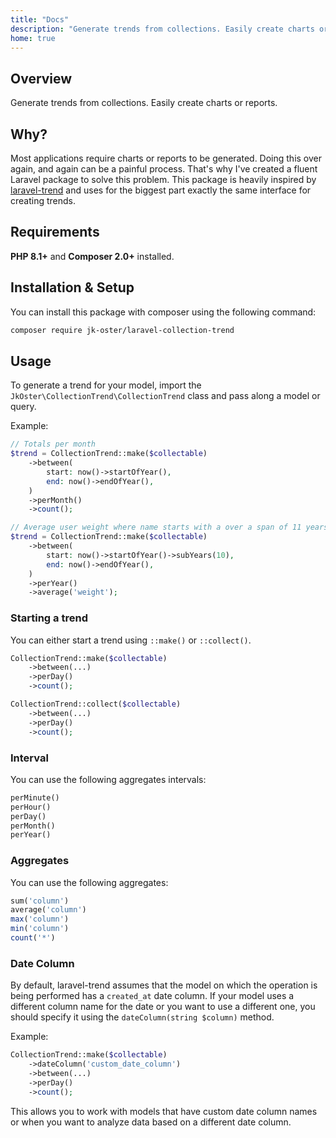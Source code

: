 ```yaml
---
title: "Docs"
description: "Generate trends from collections. Easily create charts or reports."
home: true
---
```


## Overview

Generate trends from collections. Easily create charts or reports.

## Why?

Most applications require charts or reports to be generated. Doing this over again, and again can be a painful process. That's why I've created a fluent Laravel package to solve this problem. This package is heavily inspired by [laravel-trend](https://github.com/Flowframe/laravel-trend) and uses for the biggest part exactly the same interface for creating trends.

## Requirements

**PHP 8.1+** and **Composer 2.0+** installed.

## Installation & Setup

You can install this package with composer using the following command:

```bash
composer require jk-oster/laravel-collection-trend
```

## Usage

To generate a trend for your model, import the ``JkOster\CollectionTrend\CollectionTrend`` class and pass along a model or query.

Example:

```php
// Totals per month
$trend = CollectionTrend::make($collectable)
    ->between(
        start: now()->startOfYear(),
        end: now()->endOfYear(),
    )
    ->perMonth()
    ->count();

// Average user weight where name starts with a over a span of 11 years, results are grouped per year
$trend = CollectionTrend::make($collectable)
    ->between(
        start: now()->startOfYear()->subYears(10),
        end: now()->endOfYear(),
    )
    ->perYear()
    ->average('weight');
```

### Starting a trend

You can either start a trend using ``::make()`` or ``::collect()``.

```php
CollectionTrend::make($collectable)
    ->between(...)
    ->perDay()
    ->count();

CollectionTrend::collect($collectable)
    ->between(...)
    ->perDay()
    ->count();
```

### Interval

You can use the following aggregates intervals:

```php
perMinute()
perHour()
perDay()
perMonth()
perYear()
```

### Aggregates

You can use the following aggregates:

```php
sum('column')
average('column')
max('column')
min('column')
count('*')
```

### Date Column

By default, laravel-trend assumes that the model on which the operation is being performed has a ``created_at`` date column. If your model uses a different column name for the date or you want to use a different one, you should specify it using the ``dateColumn(string $column)`` method.

Example:

```php
CollectionTrend::make($collectable)
    ->dateColumn('custom_date_column')
    ->between(...)
    ->perDay()
    ->count();
```

This allows you to work with models that have custom date column names or when you want to analyze data based on a different date column.
